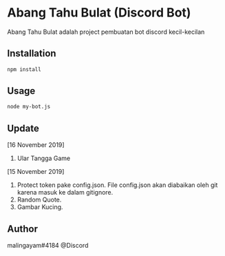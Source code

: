 # Abang Tahu Bulat (Discord Bot)

Abang Tahu Bulat adalah project pembuatan bot discord kecil-kecilan 

## Installation

```bash
npm install
```

## Usage

```bash
node my-bot.js
```

## Update
[16 November 2019]
1. Ular Tangga Game

[15 November 2019]
1. Protect token pake config.json. File config.json akan diabaikan oleh git karena masuk ke dalam gitignore.
2. Random Quote.
3. Gambar Kucing.

## Author
malingayam#4184 @Discord